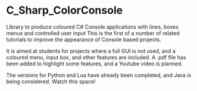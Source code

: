 # C_Sharp_ColorConsole
Library to produce coloured C# Console applications with lines, boxes menus and controlled user input
This is the first of a number of related tutorials to improve the appearance of Console based projects.

It is aimed at students for projects where a full GUI is not used, and a coloured menu, input box, and other features are included.
A .pdf file has been added to highlight some features, and a Youtube video is planned.

The versions for Python and Lua have already been completed, and Java is being considered. Watch this space!
